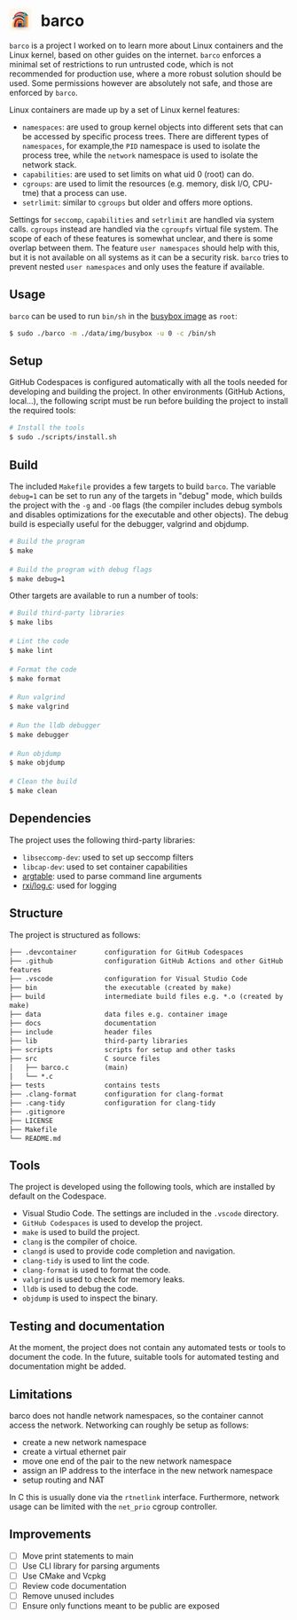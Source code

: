 # <img src="./docs/barco.png" style="width:40px;padding-right:10px;margin-bottom:-8px;"> barco

`barco` is a project I worked on to learn more about Linux containers and the Linux kernel, based on other guides on the internet.
`barco` enforces a minimal set of restrictions to run untrusted code, which is not recommended for production use, where a more robust solution should be used.
Some permissions however are absolutely not safe, and those are enforced by `barco`.

Linux containers are made up by a set of Linux kernel features:

- `namespaces`: are used to group kernel objects into different sets that can be accessed by specific process trees. There are different types
of `namespaces`, for example,the `PID` namespace is used to isolate the process tree, while the `network` namespace is used to isolate the network stack.
- `capabilities`: are used to set limits on what uid 0 (root) can do.
- `cgroups`: are used to limit the resources (e.g. memory, disk I/O, CPU-tme) that a process can use.
- `setrlimit`: similar to `cgroups` but older and offers more options.

Settings for `seccomp`, `capabilities` and `setrlimit` are handled via system calls. `cgroups` instead are handled via the `cgroupfs` virtual file system.
The scope of each of these features is somewhat unclear, and there is some overlap between them. The feature `user namespaces` should
help with this, but it is not available on all systems as it can be a security risk. `barco` tries to prevent nested `user namespaces` and only uses the feature if available.

## Usage

`barco` can be used to run `bin/sh` in the [busybox image](./data/img/busybox) as `root`:

```bash
$ sudo ./barco -m ./data/img/busybox -u 0 -c /bin/sh
```

## Setup
GitHub Codespaces is configured automatically with all the tools needed for developing and building the project.
In other environments (GitHub Actions, local...), the following script must be run before building the project to install the required tools:

```bash
# Install the tools
$ sudo ./scripts/install.sh
```

## Build

The included `Makefile` provides a few targets to build `barco`.
The variable `debug=1` can be set to run any of the targets in "debug" mode, which builds the project with the `-g` and `-O0` flags (the compiler includes debug symbols and disables optimizations for the executable and other objects).
The debug build is especially useful for the debugger, valgrind and objdump.

```bash
# Build the program
$ make

# Build the program with debug flags
$ make debug=1
```

Other targets are available to run a number of tools:

```bash
# Build third-party libraries
$ make libs

# Lint the code
$ make lint

# Format the code
$ make format

# Run valgrind
$ make valgrind

# Run the lldb debugger
$ make debugger

# Run objdump
$ make objdump

# Clean the build
$ make clean
```

## Dependencies
The project uses the following third-party libraries:

- `libseccomp-dev`: used to set up seccomp filters
- `libcap-dev`: used to set container capabilities
- [argtable](http://argtable.org/): used to parse command line arguments
- [rxi/log.c](https://github.com/rxi/log.c): used for logging

## Structure
The project is structured as follows:
```
├── .devcontainer       configuration for GitHub Codespaces
├── .github             configuration GitHub Actions and other GitHub features
├── .vscode             configuration for Visual Studio Code
├── bin                 the executable (created by make)
├── build               intermediate build files e.g. *.o (created by make)
├── data                data files e.g. container image
├── docs                documentation
├── include             header files
├── lib                 third-party libraries
├── scripts             scripts for setup and other tasks
├── src                 C source files
│   ├── barco.c         (main)
│   └── *.c
├── tests               contains tests
├── .clang-format       configuration for clang-format
├── .cang-tidy          configuration for clang-tidy
├── .gitignore
├── LICENSE
├── Makefile
└── README.md
```

## Tools

The project is developed using the following tools, which are installed by default on the Codespace.

- Visual Studio Code. The settings are included in the `.vscode` directory.
- `GitHub Codespaces` is used to develop the project.
- `make` is used to build the project.
- `clang` is the compiler of choice.
- `clangd` is used to provide code completion and navigation.
- `clang-tidy` is used to lint the code.
- `clang-format` is used to format the code.
- `valgrind` is used to check for memory leaks.
- `lldb` is used to debug the code.
- `objdump` is used to inspect the binary.

## Testing and documentation

At the moment, the project does not contain any automated tests or tools to document the code.
In the future, suitable tools for automated testing and documentation might be added.

## Limitations
barco does not handle network namespaces, so the container cannot access the network. Networking can roughly be setup as follows:
- create a new network namespace
- create a virtual ethernet pair
- move one end of the pair to the new network namespace
- assign an IP address to the interface in the new network namespace
- setup routing and NAT

In C this is usually done via the `rtnetlink` interface. Furthermore, network usage can be limited with the `net_prio` cgroup controller.

## Improvements

- [ ] Move print statements to main
- [ ] Use CLI library for parsing arguments
- [ ] Use CMake and Vcpkg
- [ ] Review code documentation
- [ ] Remove unused includes
- [ ] Ensure only functions meant to be public are exposed
